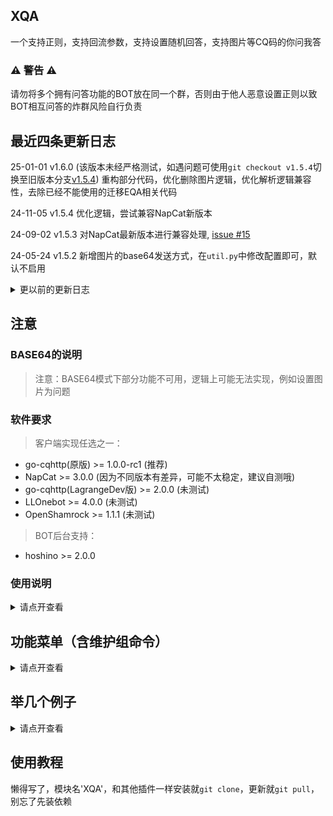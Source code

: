 ## XQA

一个支持正则，支持回流参数，支持设置随机回答，支持图片等CQ码的你问我答

### ⚠ 警告 ⚠

请勿将多个拥有问答功能的BOT放在同一个群，否则由于他人恶意设置正则以致BOT相互问答的炸群风险自行负责

## 最近四条更新日志

25-01-01    v1.6.0  (该版本未经严格测试，如遇问题可使用`git checkout v1.5.4`切换至旧版本分支[v1.5.4](https://github.com/azmiao/XQA/tree/v1.5.4)) 重构部分代码，优化删除图片逻辑，优化解析逻辑兼容性，去除已经不能使用的迁移EQA相关代码

24-11-05    v1.5.4  优化逻辑，尝试兼容NapCat新版本

24-09-02    v1.5.3  对NapCat最新版本进行兼容处理, [issue #15](https://github.com/azmiao/XQA/issues/15)

24-05-24    v1.5.2  新增图片的base64发送方式，在`util.py`中修改配置即可，默认不启用

<details>
<summary>更以前的更新日志</summary>

23-08-31    v1.5.1  新增分群清空我问或者有人问

23-08-24    v1.5.0  新增分群控制启用或者禁用个人问答的功能，默认启用

23-03-04    v1.4.1  修复删除回答时@人的权限问题，同时增加本文档开头的警告提示【务必看一下】

23-02-05    v1.4.0  新增部分自定义配置在`util.py`中

22-12-08    v1.3.4  复制问答功能新增参数，方便群被封后转移数据，详情见下方维护组命令

22-09-26    v1.3.3  全群不要回答的时候缩减显示长度，[issue #8](https://github.com/azmiao/XQA/issues/8)

22-08-25    v1.3.2  修复普通人可以删除有人问的BUG~~呜呜，为什么现在才有人提醒我~~

22-08-25    v1.3.1  默认接入[@morarity123](https://github.com/morarity123)的自定义词库，比星乃的宽容

22-08-24    v1.3.0  【强烈建议更新】接入敏感词系统，防止出事

22-07-10    v1.2.2  兼容gocq的1.0.0-rc2及以上版本，并修复因为修复问题导致的问题

22-06-28    v1.2.1  改回以前的保存格式，方便转移以及其他可能的操作，修复一些可能出现的问题

22-06-24    v1.2.0  支持下载图片，以防图片过期，从旧版更新请务必使用命令`.xqa_format_data`格式化一次，感谢[@morarity123](https://github.com/morarity123)

22-06-01    v1.1.1  修复图片CQ码存储问题，emmm正则表达式写错了2333

22-05-26    v1.1.0  添加功能“看看全群问M”，“全群不要回答N”，“复制问答from..to..”，修正有人问权限错误

</details>

## 注意

### BASE64的说明

> 注意：BASE64模式下部分功能不可用，逻辑上可能无法实现，例如设置图片为问题

### 软件要求

> 客户端实现任选之一：
 + go-cqhttp(原版) >= 1.0.0-rc1 (推荐)
 + NapCat >= 3.0.0 (因为不同版本有差异，可能不太稳定，建议自测哦)
 + go-cqhttp(LagrangeDev版) >= 2.0.0 (未测试)
 + LLOnebot >= 4.0.0 (未测试)
 + OpenShamrock >= 1.1.1 (未测试)

> BOT后台支持：
 + hoshino >= 2.0.0

### 使用说明

<details>
<summary>请点开查看</summary>

> 设置方式：
+ 支持多行匹配
+ 支持小表情，@人等
+ 支持图片，图片采用本地下载保存，永远不会过期

> 问题设置
+ 支持正则表达式
+ 需要回流请用英文括号分组
+ 只有群管理员可以设置有人问，维护组设置的全群问无特殊权限，等同于有人问，只是相当于多个群同时设置有人问，仅仅是方便维护组的功能

> 回答设置
+ 支持随机回复，用'#'分割回答，可以随机回复这几个回答，加上反斜杠形成'\#'就不会分割
+ 回流用$加数字，$1对应问题中第一个括号里的内容，$2就是第二个，以此类推

> 如何回答
+ 回答时优先完全匹配问题，匹配不到才正则匹配
+ 回答顺序按照设置顺序倒序，后设置的先回答
+ 优先返回第一个匹配到的问题对应的回答
+ 优先回答个人问，匹配不到再回答有人问

> 查看问题
+ 显示原始的问题，不会转义正则表达式
+ 显示顺序按照设置顺序，先设置的显示在前面
+ 普通群员和群管理员都可以查看或搜索：有人问和我问
+ 群管理员可以使用查问答@某人，查看他设置的个人问答，也可加搜索参数
+ 维护组使用看看全群问，可以在所有群里搜索问题

> 不要回答
+ 普通群员可以删除自己的问答，群管理员可以删除有人问
+ 群管理可以使用@某人不要回答，来删除某个群员的个人问答
+ 维护组使用全群不要回答，可以在所有群里都删除某个问答，某个群没有这个问答就跳过

> 添加/删除敏感词
+ 仅限维护组使用，添加敏感词可立刻作用于所有群
+ 支持一次添加多个敏感词或者删除多个敏感词，以空格相隔
+ 仅在使用XQA自带的敏感词库时生效

</details>

## 功能菜单（含维护组命令）

<details>
<summary>请点开查看</summary>

### 一般功能

| 功能命令     | 介绍                           |
|:---------|:-----------------------------|
| 我问A你答B   | 设置个人问题                       |
| 有人问C你答D  | 群管理员设置全群问答                   |
| 查问答@某人   | 限群管理单独查某人的全部问答               |
| 查问答@某人G  | 限群管理单独搜索某人的问答，G为搜索内容         |
| 不要回答H    | 删除某个回答H，优先删除我问其次删除有人问，一次只删一个 |
| @某人不要回答H | 限群管理删除某人的某个回答H               |
| 看看有人问    | 看全群设置的问题                     |
| 看看有人问X   | 搜索全群设置的问题，X为搜索内容             |
| 看看我问     | 看自己设置的问题                     |
| 看看我问Y    | 搜索自己设置的问题，Y为搜索内容             |

### 维护组命令

| 功能命令                  | 介绍                                                                                     |
|:----------------------|:---------------------------------------------------------------------------------------|
| 全群问E你答F               | 维护组设置bot所加的所有群都回答的内容                                                                   |
| 看看全群问M                | 维护组搜索所有群的有人问，M为搜索内容                                                                    |
| 全群不要回答N               | 维护组在每个群的有人问里都删除某个问答，没有就跳过                                                              |
| 复制问答from群号1to群号2      | 仅将群号1的有人问复制到群号2<br>例如：复制问答from11248to114514<br>注：该功能是为了bot新加群方便快速复制其他群的有人问过来，正常情况不建议使用 |
| 复制问答from群号1to群号2-self | 将群号1的个人问答复制到群号2<br>例如：复制问答from11248to114514-self                                       |
| 复制问答from群号1to群号2-full | 将群号1的全部问答（有人问+个人问答）复制到群号2<br>例如：复制问答from11248to114514-full                             |
| XQA新增敏感词 A B C        | 维护组可一次添加不限数量的敏感词，每个敏感词需要用空格隔开                                                          | 
| XQA删除敏感词 A B C        | 维护组可一次删除不限数量的敏感词，每个敏感词需要用空格隔开                                                          |
| XQA禁用我问               | 维护组可在某个群发送命令以禁用该群的个人问答相关功能，默认启用                                                        |
| XQA启用我问               | 维护组可在某个群发送命令以启用该群的个人问答相关功能                                                             |
| XQA清空本群所有我问           | 维护组可在某个群发送命令以清空该群所有人设置的我问                                                              |
| XQA清空本群所有有人问          | 维护组可在某个群发送命令以清空该群的有人问                                                                  |
| XQA提取数据               | 维护组可在某个群发送命令以将数据提取成json                                                                |
| XQA重建数据               | 维护组可在某个群发送命令以将json数据转换回data_temp.sqlite                                                |

</details>

## 举几个例子

<details>
<summary>请点开查看</summary>

#### 设置问题

- 我问111你答222
  
    发送：111

    bot回复：222

- 我问(.{0,19})我(.{0,19})你答$1优衣酱$2
  
    发送：抱着我可爱的自己

    bot回复：抱着优衣酱可爱的自己

- 有人问333你答444#555#666

    发送：333

    bot回复：444或者555或者666，这里是随机发送

- 有人问(这里是某张图片)你答啊哈哈哈，寄汤来咯

    发送：(刚才某张图片)

    bot回复：啊哈哈哈，寄汤来咯

- 我问(.{1,19})饿了你答不准饿

    发送：我饿了

    bot回复：不准饿

#### 查看我问

- 看看我问

    bot回复：(你的所有问答)

- 看看我问123

    bot回复：(和123有关的你的所有问答)

#### 管理员查问答

- 查问答@某人

    bot回复：(这个人的所有问答)

- 查问答@某人456

    bot回复：(这个人的和456有关的所有问答)

</details>

## 使用教程

懒得写了，模块名'XQA'，和其他插件一样安装就`git clone`，更新就`git pull`，别忘了先装依赖
